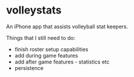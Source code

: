 # volleystats
An iPhone app that assists volleyball stat keepers.

Things that I still need to do:
- finish roster setup capabilities
- add during game features
- add after game features - statistics etc
- persistence
